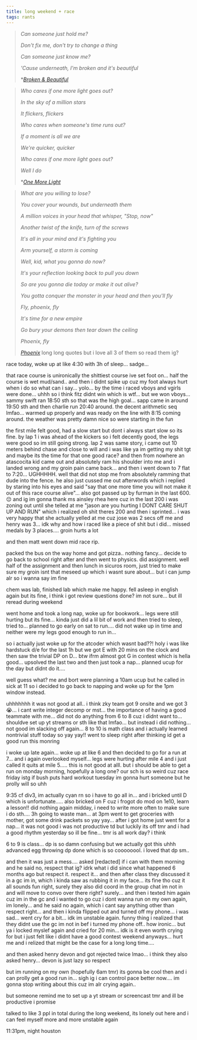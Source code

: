 ```yaml
---
title: long weekend + race
tags: rants  
---
```


> *Can someone just hold me?*
> 
> *Don't fix me, don't try to change a thing*
>
> *Can someone just know me?*
>
> *'Cause underneath, I'm broken and it's beautiful*
>
> *<cite>[Broken & Beautiful](https://open.spotify.com/track/1Y9cAYTmyWJCcmfqdG2I29?si=900f1b2660464147)</cite>


> *Who cares if one more light goes out?*
>
> *In the sky of a million stars*
>
> *It flickers, flickers*
>
> *Who cares when someone's time runs out?*
>
> *If a moment is all we are*
>
> *We're quicker, quicker*
>
> *Who cares if one more light goes out?*
>
> *Well I do*
>
>  *<cite>[One More Light](https://open.spotify.com/track/3xXBsjrbG1xQIm1xv1cKOt?si=d71305c1d9b04b79)</cite>

> *What are you willing to lose?*
>
> *You cover your wounds, but underneath them*
>
> *A million voices in your head that whisper, "Stop, now"*
>
> *Another twist of the knife, turn of the screws*
>
> *It's all in your mind and it's fighting you*
>
> *Arm yourself, a storm is coming*
>
> *Well, kid, what you gonna do now?*
>
> *It's your reflection looking back to pull you down*
>
> *So are you gonna die today or make it out alive?*
>
> *You gotta conquer the monster in your head and then you'll fly*
>
> *Fly, phoenix, fly*
>
> *It's time for a new empire*
>
> *Go bury your demons then tear down the ceiling*
>
> *Phoenix, fly*
>
> *<cite>[Phoenix](https://open.spotify.com/track/6zAiRKvAMlXHxEtyO4yxIO?si=2247bd52928b4355)</cite>*
long long quotes but i love all 3 of them so read them ig?

race today, woke up at like 4:30 with 3h of sleep... sadge...

that race course is unironically the shittiest course ive set foot on... half the course is wet mud/sand.. and then i didnt spike up cuz my foot always hurt when i do so what can i say... yolo... by the time i raced vboys and vgirls were done... uhhh so i think fitz didnt win which is wtf... but we won vboys... sammy swift ran 18:50 sth so that was the high goal... sapp came in around 19:50 sth and then charlie run 20:40 around. the decent arithmetic seq lmfao... warmed up properly and was ready on the line with 8:15 coming around. the weather was pretty damn nice so were starting in the fun

the first mile felt good, had a slow start but dont i always start slow so its fine. by lap 1 i was ahead of the kickers so i felt decently good, the legs were good so im still going strong. lap 2 was same story, i came out 10 meters behind chase and close to will and i was like ya im getting my shit tgt and maybe its the time for that one good race? and then from nowhere an atascocita kid came out and absolutely ram his shoulder into me and i landed wrong and my groin pain came back... and then i went down to 7 flat to 7:20... UGHHHHH. well that did not stop me from absolutely ramming that dude into the fence. he also just cussed me out afterwords which i replied by staring into his eyes and said "say that one more time you will not make it out of this race course alive"... also got passed up by furman in the last 600. 😔 and ig im gonna thank ms ainsley rhea here cuz in the last 200 i was zoning out until she telled at me "jason are you hurting I DONT CARE SHUT UP AND RUN" which i realized oh shit theres 200 and then i sprinted... i was very happy that she actually yelled at me cuz jose was 2 secs off me and henry was 3... idk why and how i raced like a piece of shit but i did... missed medals by 3 places.... groin hurts a lot

and then matt went down mid race rip.

packed the bus on the way home and got pizza.. nothing fancy... decide to go back to school right after and then went to physics. did assignment. well half of the assignment and then lunch in sicuros room, just tried to make sure my groin isnt that meseed up which i wasnt sure about... but i can jump alr so i wanna say im fine

chem was lab, finished lab which make me happy. fell asleep in english again but its fine, i think i got review questions done? im not sure... but ill reread during weekend

went home and took a long nap, woke up for bookwork... legs were still hurting but its fine... kinda just did a lil bit of work and then tried to sleep, tried to... planned to go early on sat to run.... did not wake up in time and neither were my legs good enough to run in...

so i actually just woke up for the atcoder which wasnt bad??! holy i was like hardstuck d/e for the last 1h but we got E with 20 mins on the clock and then saw the trivial DP on D... btw ifrm almost got G in contest which is hella good... upsolved the last two and then just took a nap... planned ucup for the day but didnt do it.... 

well guess what? me and bort were planning a 10am ucup but he called in sick at 11 so i decided to go back to napping and woke up for the 1pm window instead.

uhhhhhhh it was not good at all.. i think zky team got 9 onsite and we got 3 😭... i cant write integer decomp or mst... the importance of having a good teammate with me... did not do anything from 6 to 8 cuz i didnt want to... shouldve set up yt streams or sth like that lmfao... but instead i did nothing... not good im slacking off again... 8 to 10 is math class and i actually learned nontrivial stuff today so yay yay!! went to sleep right after thinking id get a good run this monring

i woke up late again... woke up at like 6 and then decided to go for a run at 7... and i again overlooked myself... legs were hurting after mile 4 and i just called it quits at mile 5..... this is not good at alll. but i should be able to get a run on monday morning, hopefully a long one? our sch is so weird cuz race friday istg if bush puts hard workout tuesday im gonna hurt someone but he prolly will so uhh

9:35 cf div3, im actually cyan rn so i have to go all in... and i bricked until D which is unfortunate..... also bricked on F cuz i frogot do mod on 1e10, learn a lesson!! did nothing again midday, i need to write more often to make sure i do sth.... 3h going to waste man... at 3pm went to get groceries with mother, got some drink packets so yay yay... after i got home just went for a nap... it was not good i was not productive td but luckily its off tmr and i had a good rhythm yesterday so ill be fine... tmr is all work day? i think

6 to 9 is class... dp is so damn confusing but we actually got this uhhh advanced egg throwing dp done which is so coooooool. i loved that dp sm.. 

and then it was just a mess.... asked [redacted] if i can with them morning and he said no, respect that ig? idrk what i did since what happened 6 months ago but respect it. respect it... and then after class they discussed it in a gc im in, which i kinda saw as rubbing it in my face... its fine tho cuz it all sounds fun right, surely they also did coord in the group chat im not in and will move to convo over there right? surely... and then i texted him again cuz im in the gc and i wanted to go cuz i dont wanna run on my own again, im lonely... and he said no again, which i cant say anything other than respect right... and then i kinda flipped out and turned off my phone... i was sad... went cry for a bit... idk im unstable again. funny thing i realized that they didnt use the gc im not in bef i turned my phone off.. how ironic... but ya i locked myslef again and cried for 20 min... idk is it even worth crying for but i just felt like i didnt have a good contest weekend anyways... hurt me and i relized that might be the case for a long long time.... 

and then asked henry devon and got rejected twice lmao... i think they also asked henry... devon is just lazy so respect

but im running on my own (hopefully 6am tmr) its gonna be cool then and i can prolly get a good run in... sigh ig i can control pace better now.... im gonna stop writing about this cuz im alr crying again.. 

but someone remind me to set up a yt stream or screencast tmr and ill be productive i promise

talked to like 3 ppl in total during the long weekend, its lonely out here and i can feel myself more and more unstable again

11:31pm, night houston
